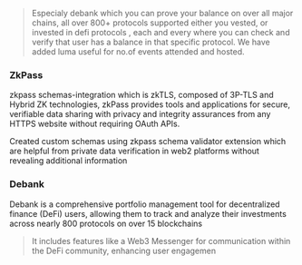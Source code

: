 
> Especialy debank which you can prove your balance on over all major chains, all over 800+ protocols supported either you vested, or invested in defi protocols , each and every where you can check and verify that user has a balance in that specific protocol.
>We have added luma useful for no.of events attended and hosted. 
### ZkPass
zkpass schemas-integration which is zkTLS, composed of 3P-TLS and Hybrid ZK technologies, zkPass provides tools and applications for secure, verifiable data sharing with privacy and integrity assurances from any HTTPS website without requiring OAuth APIs.

Created custom schemas using zkpass schema validator extension which are helpful from private data verification in web2 platforms without revealing additional information


### Debank

Debank is a comprehensive portfolio management tool for decentralized finance (DeFi) users, allowing them to track and analyze their investments across nearly 800 protocols on over 15 blockchains
> It includes features like a Web3 Messenger for communication within the DeFi community, enhancing user engagemen